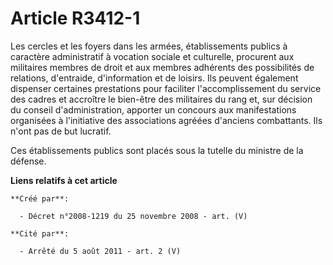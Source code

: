 # Article R3412-1

Les cercles et les foyers dans les armées, établissements publics à caractère administratif à vocation sociale et culturelle,
procurent aux militaires membres de droit et aux membres adhérents des possibilités de relations, d'entraide, d'information
et de loisirs. Ils peuvent également dispenser certaines prestations pour faciliter l'accomplissement du service des cadres
et accroître le bien-être des militaires du rang et, sur décision du conseil d'administration, apporter un concours aux
manifestations organisées à l'initiative des associations agréées d'anciens combattants. Ils n'ont pas de but lucratif.

Ces établissements publics sont placés sous la tutelle du ministre de la défense.

**Liens relatifs à cet article**

	**Créé par**:

	  - Décret n°2008-1219 du 25 novembre 2008 - art. (V)

	**Cité par**:

	  - Arrêté du 5 août 2011 - art. 2 (V)
